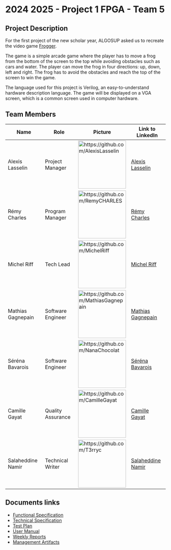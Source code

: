 # 2024 2025 - Project 1 FPGA - Team 5

## Project Description

For the first project of the new scholar year, ALGOSUP asked us to recreate the video game [Frogger](https://en.wikipedia.org/wiki/Frogger).

The game is a simple arcade game where the player has to move a frog from the bottom of the screen to the top while avoiding obstacles such as cars and water. The player can move the frog in four directions: up, down, left and right. The frog has to avoid the obstacles and reach the top of the screen to win the game.

The language used for this project is Verilog, an easy-to-understand hardware description language. The game will be displayed on a VGA screen, which is a common screen used in computer hardware.

## Team Members

| Name              | Role              | Picture                                                                                                                 | Link to LinkedIn                                                              |
| ----------------- | ----------------- | ----------------------------------------------------------------------------------------------------------------------- | ----------------------------------------------------------------------------- |
| Alexis Lasselin   | Project Manager   | <img alt="https://github.com/AlexisLasselin" src="https://avatars.githubusercontent.com/u/114481578?v=4" width=150 />   | [Alexis Lasselin](https://www.linkedin.com/in/alexis-lasselin-318649251/)     |
| Rémy Charles      | Program Manager   | <img alt="https://github.com/RemyCHARLES" src="https://avatars.githubusercontent.com/u/100137905?v=4" width=150 />      | [Rémy Charles](https://www.linkedin.com/in/r%C3%A9my-charles-2a8960232/)      |
| Michel Riff       | Tech Lead         | <img alt="https://github.com/MichelRiff" src="https://avatars.githubusercontent.com/u/146001004?v=4" width=150/>        | [Michel Riff](https://www.linkedin.com/in/michel-riff-693007293/)             |
| Mathias Gagnepain | Software Engineer | <img alt="https://github.com/MathiasGagnepain" src="https://avatars.githubusercontent.com/u/145995367?v=4" width=150 /> | [Mathias Gagnepain](https://www.linkedin.com/in/mathias-gagnepain/)           |
| Séréna Bavarois   | Software Engineer | <img alt="https://github.com/NanaChocolat" src="https://avatars.githubusercontent.com/u/145995847?v=4" width=150 />     | [Séréna Bavarois](https://www.linkedin.com/in/s%C3%A9r%C3%A9na-bavarois/)     |
| Camille Gayat     | Quality Assurance | <img alt="https://github.com/CamilleGayat" src="https://avatars.githubusercontent.com/u/145991254?v=4" width=150 />     | [Camille Gayat](https://www.linkedin.com/in/camille-g-a89114293/)             |
| Salaheddine Namir | Technical Writer  | <img alt="https://github.com/T3rryc" src="https://avatars.githubusercontent.com/u/71770514?v=4" width=150 />            | [Salaheddine Namir](https://www.linkedin.com/in/salaheddine-namir-3402471b8/) |

## Documents links

- [Functional Specification](./Documents/Specification/Functional/FunctionalSpecification.md)
- [Technical Specification](./Documents/Specification/Technical/TechnicalSpecification.md)
- [Test Plan](./Documents/TestPlan/TestPlan.md)
- [User Manual](./Documents/UserManual/User%20Manual.pdf)
- [Weekly Reports](./Documents/Management/WeeklyReports/)
- [Management Artifacts](./Documents/Management/ManagementArtifacts.md)
